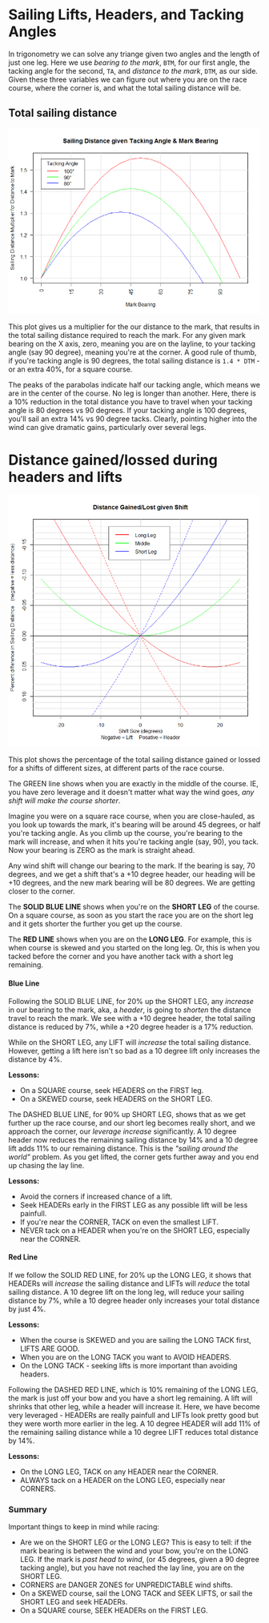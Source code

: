 # Sailing Lifts, Headers, and Tacking Angles

In trigonometry we can solve any triange given two angles and the
length of just one leg. Here we use _bearing to the mark_, `BTM`, for
our first angle, the tacking angle for the second, `TA`, and _distance
to the mark_, `DTM`, as our side. Given these three variables we can
figure out where you are on the race course, where the corner is, and
what the total sailing distance will be.




## Total sailing distance
<!--
Imagine you were on a square race course, as you look up towards the mark
the bearing (degrees off you're bow, close-hauled), will be around 45 degrees,
or half you're tacking angle. As you climb up the course, you're
bearing to the mark will increase, and when it hits you're tacking
angle (say, 90), you tack. Now your bearing is ZERO as the mark
is straight ahead.
-->

![Total sailing distance](renderings/sailing-distance-given-tacking-angle-and-mark-bearing.png)

This plot gives us a multiplier for the our distance to the mark, that
results in the total sailing distance required to reach the mark.
For any given mark bearing on the X axis, zero, meaning you are on the
layline, to your tacking angle (say 90 degree), meaning you're at the corner.
A good rule of thumb, if you're tacking angle is 90 degrees, the total
sailing distance is `1.4 * DTM` - or an extra 40%, for a square course.

The peaks of the parabolas indicate half our tacking angle, which means
we are in the center of the course. No leg is longer than another.
Here, there is a 10% reduction in the total distance you have to
travel when your tacking angle is 80 degrees vs 90 degrees.  If your
tacking angle is 100 degrees, you'll sail an extra 14% vs 90 degree
tacks. Clearly, pointing higher into the wind can give dramatic gains,
particularly over several legs.



# Distance gained/lossed during headers and lifts

![Total sailing distance](renderings/distance-gained-given-shift.png)

This plot shows the percentage of the total sailing distance gained or
lossed for a shifts of different sizes, at different parts of the race course.

The GREEN line shows when you are exactly in the middle of the
course. IE, you have zero leverage and it doesn't matter what 
way the wind goes, _any shift will make the course shorter_.

Imagine you were on a square race course, when you are close-hauled,
as you look up towards the mark, it's bearing will be around 45
degrees, or half you're tacking angle. As you climb up the course,
you're bearing to the mark will increase, and when it hits you're
tacking angle (say, 90), you tack. Now your bearing is ZERO as the
mark is straight ahead.

Any wind shift will change our bearing to the mark. If the bearing is
say, 70 degrees, and we get a shift that's a +10 degree header, our
heading will be +10 degrees, and the new mark bearing will be 80
degrees. We are getting closer to the corner.

The **SOLID BLUE LINE** shows when you're on the **SHORT LEG** of the
course. On a square course, as soon as you start the race you are on
the short leg and it gets shorter the further you get up the course.

The **RED LINE** shows when you are on the **LONG LEG**. For example,
this is when course is skewed and you started on the long leg. Or,
this is when you tacked before the corner and you have another tack
with a short leg remaining.



#### Blue Line

Following the SOLID BLUE LINE, for 20% up the SHORT LEG, any _increase_
in our bearing to the mark, aka, a _header_, is going to _shorten_ the
distance  travel to reach the mark. We see with a +10 degree header,
the total sailing distance is reduced by 7%, while a +20 degree header
is a 17% reduction.

While on the SHORT LEG, any LIFT will _increase_ the total sailing
distance. However, getting a lift here isn't so bad as a 10 degree
lift only increases the distance by 4%.

**Lessons:**
  - On a SQUARE course, seek HEADERS on the FIRST leg.
  - On a SKEWED course, seek HEADERS on the SHORT LEG.

The DASHED BLUE LINE, for 90% up SHORT LEG, shows that as we get
further up the race course, and our short leg becomes really short,
and we approach the corner, our _leverage increase_ significantly.
A 10 degree header now reduces the remaining sailing distance by 14%
and a 10 degree lift adds 11% to our remaining distance. This is the
_"sailing around the world"_ problem. As you get lifted, the corner
gets further away and you end up chasing the lay line.

**Lessons:**
  - Avoid the corners if increased chance of a lift.
  - Seek HEADERs early in the FIRST LEG as any possible
    lift will be less painfull.
  - If you're near the CORNER, TACK on even the smallest LIFT.
  - NEVER tack on a HEADER when you're on the SHORT LEG, especially
    near the CORNER.

#### Red Line

If we follow the SOLID RED LINE, for 20% up the LONG LEG,
it shows that HEADERs will _increase_ the sailing distance and
LIFTs will _reduce_ the total sailing distance. A 10 degree lift on
the long leg, will reduce your sailing distance by 7%, while a 10 degree
header only increases your total distance by just 4%.

**Lessons:**
  * When the course is SKEWED and you are sailing the
    LONG TACK first, LIFTS ARE GOOD.
  * When you are on the LONG TACK you want to AVOID HEADERS.
  * On the LONG TACK - seeking lifts is more important
    than avoiding headers.


Following the DASHED RED LINE, which is 10% remaining of the LONG LEG,
the mark is just off your bow and you have a short leg remaining.
A lift will shrinks that other leg, while a header will increase it.
Here, we have become very leveraged - HEADERs are really painfull and
LIFTs look pretty good but they were worth more earlier in the leg.
A 10 degree HEADER will add 11% of the remaining sailing distance while a 10
degree LIFT reduces total distance by 14%.

**Lessons:**
  * On the LONG LEG, TACK on any HEADER near the CORNER.
  * ALWAYS tack on a HEADER on the LONG LEG, especially near CORNERS.


### Summary

Important things to keep in mind while racing:
  * Are we on the SHORT LEG or the LONG LEG? This is easy to tell: if
    the mark bearing is between the wind and your bow, you're on the
    LONG LEG. If the mark is _past head to wind_, (or 45 degrees,
    given a 90 degree tacking angle), but you have not reached the
    lay line, you are on the SHORT LEG.    
  * CORNERS are DANGER ZONES for UNPREDICTABLE wind shifts.
  * On a SKEWED course, sail the LONG TACK and SEEK LIFTS, or sail the
    SHORT LEG and seek HEADERs.
  * On a SQUARE course, SEEK HEADERs on the FIRST LEG.

